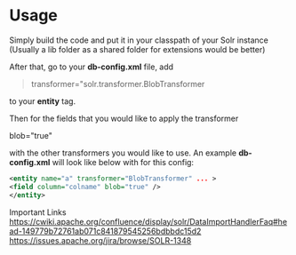 # Usage

Simply build the code and put it in your classpath of your Solr instance (Usually a lib folder as a shared folder for extensions would be better)

After that, go to your **db-config.xml** file, add 
> transformer="solr.transformer.BlobTransformer

to your **entity** tag. 

Then for the fields that you would like to apply the transformer

 blob="true" 

with the other transformers you would like to use.
An example **db-config.xml** will look like below with for this config:

```xml
<entity name="a" transformer="BlobTransformer" ... >
<field column="colname" blob="true" />
</entity>
```
Important Links
https://cwiki.apache.org/confluence/display/solr/DataImportHandlerFaq#head-149779b72761ab071c841879545256bdbbdc15d2
https://issues.apache.org/jira/browse/SOLR-1348